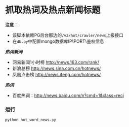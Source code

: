 
# 抓取热词及热点新闻标题


**注意**：

+ 该脚本依赖PG后台那边的`/v2/hot/crawler/news`上报接口
+ 在`db.py`中配置mongo数据库IP\PORT\鉴权信息

***热词新闻***

+ 网易新闻1小时榜 http://news.163.com/rank/
+ 新浪总榜 http://news.sina.com.cn/hotnews/
+ 凤凰点击榜 http://news.ifeng.com/hotnews/

***热词***
 
+ 百度热词：http://news.baidu.com/n?cmd=1&class=reci



### 运行
```bash
python hot_word_news.py
```